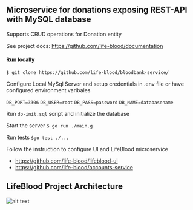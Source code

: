 ## Microservice for donations exposing REST-API with MySQL database

Supports CRUD operations for Donation entity

See project docs: https://github.com/life-blood/documentation



#### Run locally

`$ git clone https://github.com/life-blood/bloodbank-service/`

Configure Local MySql Server and setup credentials in .env file
or have configured environment varibales

`DB_PORT=3306`
`DB_USER=root`
`DB_PASS=password`
`DB_NAME=databasename`

Run `db-init.sql` script and initialize the database

Start the server
`$ go run ./main.g`

Run tests
`$go test ./...`


Follow the instruction to configure UI and LifeBlood microservice

- https://github.com/life-blood/lifeblood-ui
- https://github.com/life-blood/accounts-service



## LifeBlood Project Architecture
![alt text](https://i.ibb.co/M7C45Wv/Architecture.png)
